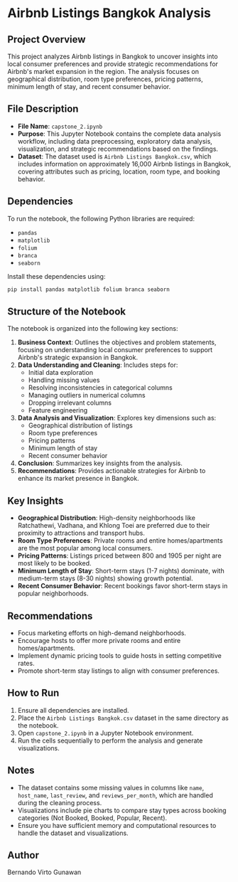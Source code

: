 # Airbnb Listings Bangkok Analysis

## Project Overview
This project analyzes Airbnb listings in Bangkok to uncover insights into local consumer preferences and provide strategic recommendations for Airbnb's market expansion in the region. The analysis focuses on geographical distribution, room type preferences, pricing patterns, minimum length of stay, and recent consumer behavior.

## File Description
- **File Name**: `capstone_2.ipynb`
- **Purpose**: This Jupyter Notebook contains the complete data analysis workflow, including data preprocessing, exploratory data analysis, visualization, and strategic recommendations based on the findings.
- **Dataset**: The dataset used is `Airbnb Listings Bangkok.csv`, which includes information on approximately 16,000 Airbnb listings in Bangkok, covering attributes such as pricing, location, room type, and booking behavior.

## Dependencies
To run the notebook, the following Python libraries are required:
- `pandas`
- `matplotlib`
- `folium`
- `branca`
- `seaborn`

Install these dependencies using:
```bash
pip install pandas matplotlib folium branca seaborn
```

## Structure of the Notebook
The notebook is organized into the following key sections:
1. **Business Context**: Outlines the objectives and problem statements, focusing on understanding local consumer preferences to support Airbnb's strategic expansion in Bangkok.
2. **Data Understanding and Cleaning**: Includes steps for:
   - Initial data exploration
   - Handling missing values
   - Resolving inconsistencies in categorical columns
   - Managing outliers in numerical columns
   - Dropping irrelevant columns
   - Feature engineering
3. **Data Analysis and Visualization**: Explores key dimensions such as:
   - Geographical distribution of listings
   - Room type preferences
   - Pricing patterns
   - Minimum length of stay
   - Recent consumer behavior
4. **Conclusion**: Summarizes key insights from the analysis.
5. **Recommendations**: Provides actionable strategies for Airbnb to enhance its market presence in Bangkok.

## Key Insights
- **Geographical Distribution**: High-density neighborhoods like Ratchathewi, Vadhana, and Khlong Toei are preferred due to their proximity to attractions and transport hubs.
- **Room Type Preferences**: Private rooms and entire homes/apartments are the most popular among local consumers.
- **Pricing Patterns**: Listings priced between 800 and 1905 per night are most likely to be booked.
- **Minimum Length of Stay**: Short-term stays (1-7 nights) dominate, with medium-term stays (8-30 nights) showing growth potential.
- **Recent Consumer Behavior**: Recent bookings favor short-term stays in popular neighborhoods.

## Recommendations
- Focus marketing efforts on high-demand neighborhoods.
- Encourage hosts to offer more private rooms and entire homes/apartments.
- Implement dynamic pricing tools to guide hosts in setting competitive rates.
- Promote short-term stay listings to align with consumer preferences.

## How to Run
1. Ensure all dependencies are installed.
2. Place the `Airbnb Listings Bangkok.csv` dataset in the same directory as the notebook.
3. Open `capstone_2.ipynb` in a Jupyter Notebook environment.
4. Run the cells sequentially to perform the analysis and generate visualizations.

## Notes
- The dataset contains some missing values in columns like `name`, `host_name`, `last_review`, and `reviews_per_month`, which are handled during the cleaning process.
- Visualizations include pie charts to compare stay types across booking categories (Not Booked, Booked, Popular, Recent).
- Ensure you have sufficient memory and computational resources to handle the dataset and visualizations.

## Author
Bernando Virto Gunawan
